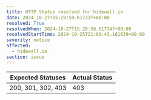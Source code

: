 ```yaml
---
title: HTTP Status resolved for hidewall.io
date: 2024-10-27T15:20:59.617337+00:00
resolved: True
resolvedWhen: 2024-10-27T15:20:59.617347+00:00
resolvedStartTime: 2024-10-25T21:09:43.161639+00:00
severity: notice
affected:
  - hidewall.io
section: issue
---
```


| Expected Statuses | Actual Status  |
|-------------------|----------------|
| 200, 301, 302, 403 | 403 |
